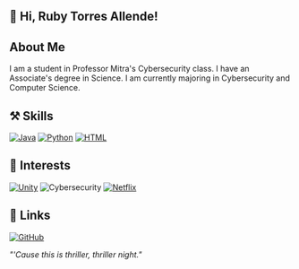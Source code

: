 ## 👏 Hi, Ruby Torres Allende!
##  About Me
I am a student in Professor Mitra's Cybersecurity class. I have an Associate's degree in Science. I am currently majoring in Cybersecurity and Computer Science.
## ⚒️ Skills
[![Java](https://img.shields.io/badge/Java-%23ED8B00.svg?logo=openjdk&logoColor=white)](#)
[![Python](https://img.shields.io/badge/Python-3776AB?logo=python&logoColor=fff)](#)
[![HTML](https://img.shields.io/badge/HTML-%23E34F26.svg?logo=html5&logoColor=white)](#)
## 🎉 Interests
[![Unity](https://img.shields.io/badge/Unity-%23000000.svg?logo=unity&logoColor=white)](#)
![Cybersecurity](https://img.shields.io/badge/Cybersecurity-0052CC?logo=protonvpn&logoColor=white)
[![Netflix](https://img.shields.io/badge/Netflix-E50914?logo=netflix&logoColor=white)](#)
## 🔗 Links
[![GitHub](https://img.shields.io/badge/GitHub-100000?logo=github&logoColor=white)](https://github.com/<your-handle>)

_"'Cause this is thriller, thriller night."_
